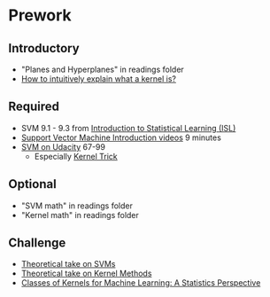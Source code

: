 Prework
======

Introductory
-------

- "Planes and Hyperplanes" in readings folder
- [How to intuitively explain what a kernel is?](https://stats.stackexchange.com/questions/152897/how-to-intuitively-explain-what-a-kernel-is)

Required
------

- SVM 9.1 - 9.3 from [Introduction to Statistical Learning (ISL)](https://www-bcf.usc.edu/~gareth/ISL/ISLR%20Seventh%20Printing.pdf) 
- [Support Vector Machine Introduction videos](https://www.youtube.com/watch?v=C4ikr0TicAM) 9 minutes
- [SVM on Udacity](https://www.youtube.com/playlist?list=PLAwxTw4SYaPkQXg8TkVdIvYv4HfLG7SiH) 67-99
    - Especially [Kernel Trick](https://www.youtube.com/watch?v=3Xw6FKYP7e4&index=98&list=PLAwxTw4SYaPkQXg8TkVdIvYv4HfLG7SiH&t=0s)
 
Optional
------

- "SVM math" in readings folder
- "Kernel math" in readings folder

Challenge
-----

- [Theoretical take on SVMs](https://www.youtube.com/watch?v=eHsErlPJWUU&hd=1)
- [Theoretical take on Kernel Methods](https://www.youtube.com/watch?v=XUj5JbQihlU&hd=1)
- [Classes of Kernels for Machine Learning: A Statistics Perspective](http://www.jmlr.org/papers/volume2/genton01a/genton01a.pdf)
